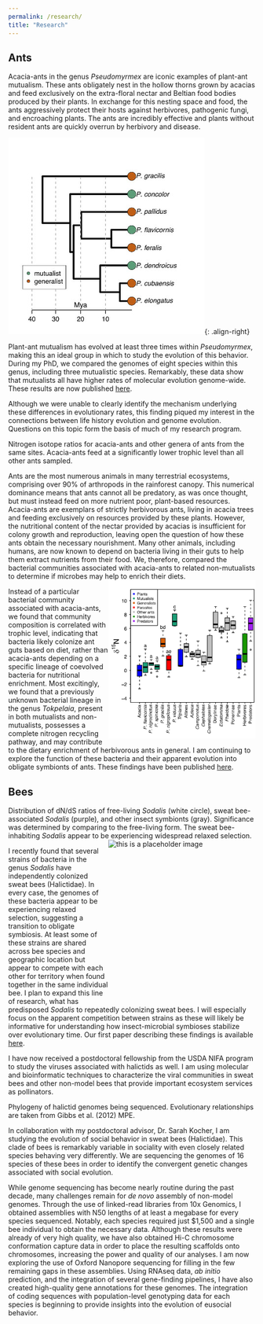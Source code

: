 ```yaml
---
permalink: /research/
title: "Research"
---
```


## Ants
Acacia-ants in the genus *Pseudomyrmex* are iconic examples of plant-ant mutualism. These ants obligately nest in the hollow thorns grown by acacias and feed exclusively on the extra-floral nectar and Beltian food bodies produced by their plants. In exchange for this nesting space and food, the ants aggressively protect their hosts against herbivores, pathogenic fungi, and encroaching plants. The ants are incredibly effective and plants without resident ants are quickly overrun by herbivory and disease.

![image-right](/assets/images/pseudo_time_tree_legend-400x400.jpg){: .align-right}

Plant-ant mutualism has evolved at least three times within *Pseudomyrmex*, making this an ideal group in which to study the evolution of this behavior. During my PhD, we compared the genomes of eight species within this genus, including three mutualistic species. Remarkably, these data show that mutualists all have higher rates of molecular evolution genome-wide. These results are now published [here](http://www.nature.com/articles/ncomms12679).

Although we were unable to clearly identify the mechanism underlying these differences in evolutionary rates, this finding piqued my interest in the connections between life history evolution and genome evolution. Questions on this topic form the basis of much of my research program.

Nitrogen isotope ratios for acacia-ants and other genera of ants from the same sites. Acacia-ants feed at a significantly lower trophic level than all other ants sampled.

Ants are the most numerous animals in many terrestrial ecosystems, comprising over 90% of arthropods in the rainforest canopy. This numerical dominance means that ants cannot all be predatory, as was once thought, but must instead feed on more nutrient poor, plant-based resources. Acacia-ants are exemplars of strictly herbivorous ants, living in acacia trees and feeding exclusively on resources provided by these plants. However, the nutritional content of the nectar provided by acacias is insufficient for colony growth and reproduction, leaving open the question of how these ants obtain the necessary nourishment. Many other animals, including humans, are now known to depend on bacteria living in their guts to help them extract nutrients from their food. We, therefore, compared the bacterial communities associated with acacia-ants to related non-mutualists to determine if microbes may help to enrich their diets.
<img src="/assets/images/iso.png" alt="this is a placeholder image" width = "300" height = "322" align = "right">

Instead of a particular bacterial community associated with acacia-ants, we found that community composition is correlated with trophic level, indicating that bacteria likely colonize ant guts based on diet, rather than acacia-ants depending on a specific lineage of coevolved bacteria for nutritional enrichment. Most excitingly, we found that a previously unknown bacterial lineage in the genus *Tokpelaia*, present in both mutualists and non-mutualists, possesses a complete nitrogen recycling pathway, and may contribute to the dietary enrichment of herbivorous ants in general. I am continuing to explore the function of these bacteria and their apparent evolution into obligate symbionts of ants. These findings have been published [here](https://onlinelibrary.wiley.com/doi/abs/10.1111/mec.14834).

## Bees

Distribution of dN/dS ratios of free-living *Sodalis* (white circle), sweat bee-associated *Sodalis* (purple), and other insect symbionts (gray). Significance was determined by comparing to the free-living form. The sweat bee-inhabiting *Sodalis* appear to be experiencing widespread relaxed selection.
<img src="/assets/images/sod-phy.png" alt="this is a placeholder image" width = "300" height = "322" align = "right">

I recently found that several strains of bacteria in the genus *Sodalis* have independently colonized sweat bees (Halictidae). In every case, the genomes of these bacteria appear to be experiencing relaxed selection, suggesting a transition to obligate symbiosis. At least some of these strains are shared across bee species and geographic location but appear to compete with each other for territory when found together in the same individual bee. I plan to expand this line of research, what has predisposed *Sodalis* to repeatedly colonizing sweat bees. I will especially focus on the apparent competition between strains as these will likely be informative for understanding how insect-microbial symbioses stabilize over evolutionary time. Our first paper describing these findings is available [here](http://rsos.royalsocietypublishing.org/content/5/7/180369).

I have now received a postdoctoral fellowship from the USDA NIFA program to study the viruses associated with halictids as well. I am using molecular and bioinformatic techniques to characterize the viral communities in sweat bees and other non-model bees that provide important ecosystem services as pollinators.

Phylogeny of halictid genomes being sequenced. Evolutionary relationships are taken from Gibbs et al. (2012) MPE.

In collaboration with my postdoctoral advisor, Dr. Sarah Kocher, I am studying the evolution of social behavior in sweat bees (Halictidae). This clade of bees is remarkably variable in sociality with even closely related species behaving very differently. We are sequencing the genomes of 16 species of these bees in order to identify the convergent genetic changes associated with social evolution.

While genome sequencing has become nearly routine during the past decade, many challenges remain for <em>de novo</em> assembly of non-model genomes. Through the use of linked-read libraries from 10x Genomics, I obtained assemblies with N50 lengths of at least a megabase for every species sequenced. Notably, each species required just $1,500 and a single bee individual to obtain the necessary data. Although these results were already of very high quality, we have also obtained Hi-C chromosome conformation capture data in order to place the resulting scaffolds onto chromosomes, increasing the power and quality of our analyses. I am now exploring the use of Oxford Nanopore sequencing for filling in the few remaining gaps in these assemblies. Using RNAseq data, *ab initio* prediction, and the integration of several gene-finding pipelines, I have also created high-quality gene annotations for these genomes. The integration of coding sequences with population-level genotyping data for each species is beginning to provide insights into the evolution of eusocial behavior.
